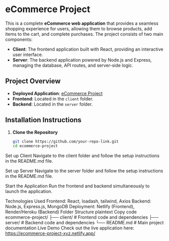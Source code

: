 
# eCommerce Project

This is a complete **eCommerce web application** that provides a seamless shopping experience for users, allowing them to browse products, add items to the cart, and complete purchases. The project consists of two main components:

- **Client**: The frontend application built with React, providing an interactive user interface.
- **Server**: The backend application powered by Node.js and Express, managing the database, API routes, and server-side logic.

## Project Overview

- **Deployed Application**: [eCommerce Project](https://ecommerce-project-xyz.netlify.app/)
- **Frontend**: Located in the `client` folder.
- **Backend**: Located in the `server` folder.



## Installation Instructions

1. **Clone the Repository**  
   ```bash
   git clone https://github.com/your-repo-link.git
   cd ecommerce-project
Set up Client
Navigate to the client folder and follow the setup instructions in the README.md file.

Set up Server
Navigate to the server folder and follow the setup instructions in the README.md file.

Start the Application
Run the frontend and backend simultaneously to launch the application.

Technologies Used
Frontend: React, loadash, tailwind, Axios
Backend: Node.js, Express.js, MongoDB
Deployment: Netlify (Frontend), Render/Heroku (Backend)
Folder Structure
plaintext
Copy code
ecommerce-project/
├── client/   # Frontend code and dependencies
├── server/   # Backend code and dependencies
└── README.md # Main project documentation
Live Demo
Check out the live application here: https://ecommerce-project-xyz.netlify.app/
